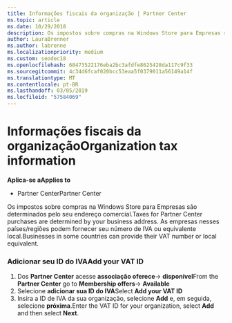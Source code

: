 ```yaml
---
title: Informações fiscais da organização | Partner Center
ms.topic: article
ms.date: 10/29/2018
description: Os impostos sobre compras na Windows Store para Empresas são determinados pelo seu endereço comercial. As empresas nesses países/regiões podem fornecer seu número de IVA ou equivalente local.
author: LauraBrenner
ms.author: labrenne
ms.localizationpriority: medium
ms.custom: seodec18
ms.openlocfilehash: 68473522176eba2bc3afdfe8625428da117c9f33
ms.sourcegitcommit: 4c34d6fcaf020bcc53eaa5f0379011a56149a14f
ms.translationtype: MT
ms.contentlocale: pt-BR
ms.lasthandoff: 03/05/2019
ms.locfileid: "57584069"
---
```

# <a name="organization-tax-information"></a><span data-ttu-id="35507-104">Informações fiscais da organização</span><span class="sxs-lookup"><span data-stu-id="35507-104">Organization tax information</span></span>

<span data-ttu-id="35507-105">**Aplica-se a**</span><span class="sxs-lookup"><span data-stu-id="35507-105">**Applies to**</span></span>

-  <span data-ttu-id="35507-106">Partner Center</span><span class="sxs-lookup"><span data-stu-id="35507-106">Partner Center</span></span>

<span data-ttu-id="35507-107">Os impostos sobre compras na Windows Store para Empresas são determinados pelo seu endereço comercial.</span><span class="sxs-lookup"><span data-stu-id="35507-107">Taxes for Partner Center purchases are determined by your business address.</span></span> <span data-ttu-id="35507-108">As empresas nesses países/regiões podem fornecer seu número de IVA ou equivalente local.</span><span class="sxs-lookup"><span data-stu-id="35507-108">Businesses in some countries can provide their VAT number or local equivalent.</span></span>

### <a name="add-your-vat-id"></a><span data-ttu-id="35507-109">Adicionar seu ID do IVA</span><span class="sxs-lookup"><span data-stu-id="35507-109">Add your VAT ID</span></span>

1.  <span data-ttu-id="35507-110">Dos **Partner Center** acesse **associação oferece**-> **disponível**</span><span class="sxs-lookup"><span data-stu-id="35507-110">From the **Partner Center** go to **Membership offers**-> **Available**</span></span>
2.  <span data-ttu-id="35507-111">Selecione **adicionar sua ID do IVA**</span><span class="sxs-lookup"><span data-stu-id="35507-111">Select **Add your VAT ID**</span></span>
3.  <span data-ttu-id="35507-112">Insira a ID de IVA da sua organização, selecione **Add** e, em seguida, selecione **próxima**.</span><span class="sxs-lookup"><span data-stu-id="35507-112">Enter the VAT ID for your organization, select **Add** and then select **Next**.</span></span>





 



